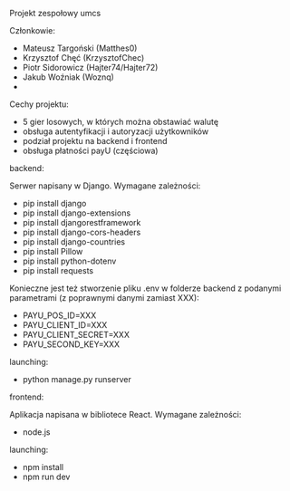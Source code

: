 Projekt zespołowy umcs 

Członkowie:
- Mateusz Targoński (Matthes0)
- Krzysztof Chęć (KrzysztofChec)
- Piotr Sidorowicz (Hajter74/Hajter72)
- Jakub Woźniak (Woznq)
- 
Cechy projektu:

- 5 gier losowych, w których można obstawiać walutę
- obsługa autentyfikacji i autoryzacji użytkowników
- podział projektu na backend i frontend 
- obsługa płatności payU (częściowa)


backend: 

Serwer napisany w Django.
Wymagane zależności:
- pip install django
- pip install django-extensions
- pip install djangorestframework
- pip install django-cors-headers
- pip install django-countries
- pip install Pillow
- pip install python-dotenv
- pip install requests

Konieczne jest też stworzenie pliku .env w folderze backend z podanymi parametrami (z poprawnymi danymi zamiast XXX):
- PAYU_POS_ID=XXX
- PAYU_CLIENT_ID=XXX
- PAYU_CLIENT_SECRET=XXX
- PAYU_SECOND_KEY=XXX

launching:
- python manage.py runserver

frontend:

Aplikacja napisana w bibliotece React.
Wymagane zależności:
- node.js

launching:
- npm install
- npm run dev
